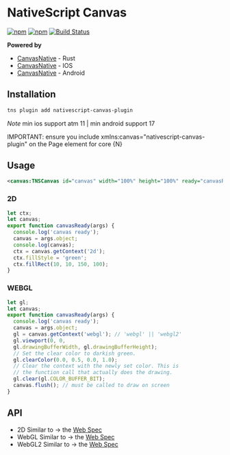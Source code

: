 # NativeScript Canvas

[![npm](https://img.shields.io/npm/v/nativescript-canvas-plugin.svg)](https://www.npmjs.com/package/nativescript-canvas-plugin)
[![npm](https://img.shields.io/npm/dt/nativescript-canvas-plugin.svg?label=npm%20downloads)](https://www.npmjs.com/package/nativescript-canvas-plugin)
[![Build Status](https://travis-ci.org/triniwiz/nativescript-canvas.svg?branch=master)](https://travis-ci.org/triniwiz/nativescript-canvas)


**Powered by**
* [CanvasNative](https://github.com/triniwiz/canvas-native) - Rust
* [CanvasNative](https://github.com/triniwiz/canvas-native-ios) - IOS
* [CanvasNative](https://github.com/triniwiz/canvas-native-android) - Android
## Installation

```bash
tns plugin add nativescript-canvas-plugin
```

_Note_ min ios support atm 11 | min android support 17

IMPORTANT: ensure you include xmlns:canvas="nativescript-canvas-plugin" on the Page element for core {N}

## Usage

```xml
<canvas:TNSCanvas id="canvas" width="100%" height="100%" ready="canvasReady"/>
```

### 2D
```typescript
let ctx;
let canvas;
export function canvasReady(args) {
  console.log('canvas ready');
  canvas = args.object;
  console.log(canvas);
  ctx = canvas.getContext('2d');
  ctx.fillStyle = 'green';
  ctx.fillRect(10, 10, 150, 100);
}
```



### WEBGL
```typescript
let gl;
let canvas;
export function canvasReady(args) {
  console.log('canvas ready');
  canvas = args.object;
  gl = canvas.getContext('webgl'); // 'webgl' || 'webgl2'
  gl.viewport(0, 0,
  gl.drawingBufferWidth, gl.drawingBufferHeight);
  // Set the clear color to darkish green.
  gl.clearColor(0.0, 0.5, 0.0, 1.0);
  // Clear the context with the newly set color. This is
  // the function call that actually does the drawing.
  gl.clear(gl.COLOR_BUFFER_BIT);
  canvas.flush(); // must be called to draw on screen
}
```

## API

 - 2D Similar to -> the [Web Spec](https://developer.mozilla.org/en-US/docs/Web/API/CanvasRenderingContext2D)
 - WebGL Similar to -> the [Web Spec](https://developer.mozilla.org/en-US/docs/Web/API/WebGLRenderingContext)
 - WebGL2 Similar to -> the [Web Spec](https://developer.mozilla.org/en-US/docs/Web/API/WebGL2RenderingContext)

